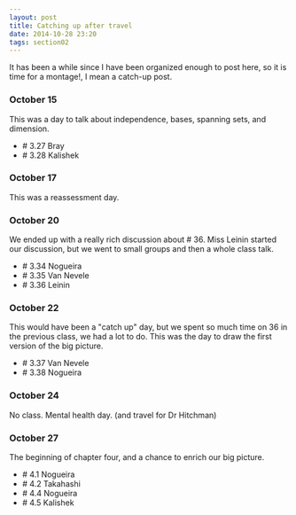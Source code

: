 ```yaml
---
layout: post
title: Catching up after travel
date: 2014-10-28 23:20
tags: section02
---
```


It has been a while since I have been organized enough to post here, so it is time
for a montage!, I mean a catch-up post.

### October 15

This was a day to talk about independence, bases, spanning sets, and dimension.

  * \# 3.27 Bray
  * \# 3.28 Kalishek

### October 17

This was a reassessment day.

### October 20

We ended up with a really rich discussion about \# 36. Miss Leinin started our
discussion, but we went to small groups and then a whole class talk.

  * \# 3.34 Nogueira
  * \# 3.35 Van Nevele
  * \# 3.36 Leinin


### October 22

This would have been a "catch up" day, but we spent so much time on 36 in the
previous class, we had a lot to do. This was the day to draw the first version of
the big picture.

  * \# 3.37 Van Nevele
  * \# 3.38 Nogueira

### October 24

No class. Mental health day. (and travel for Dr Hitchman)

### October 27

The beginning of chapter four, and a chance to enrich our big picture.

  * \# 4.1 Nogueira
  * \# 4.2 Takahashi
  * \# 4.4 Nogueira
  * \# 4.5 Kalishek
